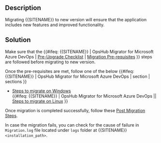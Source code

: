 ## Description

Migrating {{SITENAME}} to new version will ensure that the application includes new features and improved functionality.

## Solution

Make sure that the {{#ifeq: {{SITENAME}} | OpsHub Migrator for Microsoft Azure DevOps | [Pre-Upgrade Checklist](../../../../manage/upgrade/upgrading-application-version.md#pre-upgrade-checklist) | [Migration Pre-requisites](../../../../manage/upgrade/upgrading-application-version.md#migration-pre-requiste-for-windows-and-linux) }} steps are followed before migrating to new version.

Once the pre-requisites are met, follow one of the below {{#ifeq: {{SITENAME}} | OpsHub Migrator for Microsoft Azure DevOps | section | sections }}

- [Steps to migrate on Windows](../../../../manage/upgrade/upgrading-application-version.md#migration-steps-for-windows)  
{{#ifeq: {{SITENAME}} | OpsHub Migrator for Microsoft Azure DevOps || [Steps to migrate on Linux](../../../../manage/upgrade/upgrading-application-version.md#migration-steps-for-linux) }}

Once migration is completed successfully, follow these [Post Migration Steps](../../../../manage/upgrade/upgrading-application-version.md#post-migration-steps-for-windows-and-linux).

In case the migration fails, you can check for the cause of failure in `Migration.log` file located under `logs` folder at {{SITENAME}} `<installation_path>`.
